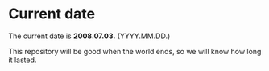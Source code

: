 # Current date

The current date is **2008.07.03.** (YYYY.MM.DD.)

This repository will be good when the world ends, so we will know how long it lasted.